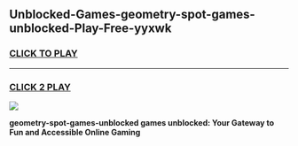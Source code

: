 
## Unblocked-Games-geometry-spot-games-unblocked-Play-Free-yyxwk
<h3>
<a href="https://premium76.site?title=geometry-spot-games-unblocked&ref=18A1">CLICK TO PLAY</a></h3>
<hr>

<h3>
<a href="https://premium76.site?title=geometry-spot-games-unblocked&ref=18A1">CLICK 2 PLAY</a>
  
</h3>

<a href="https://premium76.site?title=geometry-spot-games-unblocked&ref=18A1"><img src="https://clearcache.store/games.png"></a>


**geometry-spot-games-unblocked games unblocked: Your Gateway to Fun and Accessible Online Gaming**
